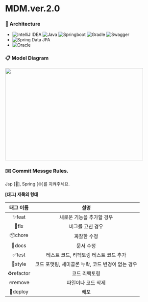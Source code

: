 # MDM.ver.2.0

### 📑 Architecture
  - ![IntelliJ IDEA](https://img.shields.io/badge/IntelliJ%20IDEA-000000.svg?style=flat-square&logo=intellij-idea&logoColor=white)
    ![Java](https://img.shields.io/badge/Java17-%23ED8B00.svg?style=flat-square&logo=Java&logoColor=white)
    ![Springboot](https://img.shields.io/badge/Springboot3.14-6DB33F?style=flat-square&logo=springboot&logoColor=white)
    ![Gradle](https://img.shields.io/badge/Gradle-02303A.svg?style=flat-square&logo=Gradle&logoColor=white)
    ![Swagger](https://img.shields.io/badge/-Swagger-%23Clojure?style=flat-square&logo=swagger&logoColor=white)
  - ![Spring Data JPA](https://img.shields.io/badge/Spring%20Data%20JPA-6DB33F?style=flat-square&logo=spring&logoColor=white)
  - ![Oracle](https://img.shields.io/badge/Oracle-F80000?style=flat-square&logo=Oracle&logoColor=white)       


### 📋 Model Diagram

<img src="https://github.com/M2DM-project/M2DM.ver2.0/assets/94455716/c27c8ffe-44a4-4de8-a2d9-83489344bbe4" width="450" height="300"/>

### ✉️ Commit Messge Rules.
Jsp [🌸], Spring [⚙️]를 지켜주세요.

**[태그] 제목의 형태**

| 태그 이름 |                       설명                        |
| :-------: | :-----------------------------------------------: |
|   ✨feat    |             새로운 기능을 추가할 경우             |
|    🐛fix    |                 버그를 고친 경우                  |
|   📦chore   |                    짜잘한 수정                    |
|   📝docs    |                     문서 수정                     |
|   ✅test    |      테스트 코드, 리펙토링 테스트 코드 추가       |
|   💄style   | 코드 포맷팅, 세미콜론 누락, 코드 변경이 없는 경우 |
| ♻️refactor  |                   코드 리팩토링                   |
| 🔥remove  |                   파일이나 코드 삭제                   |
| 🚀deploy |                   배포                   |

